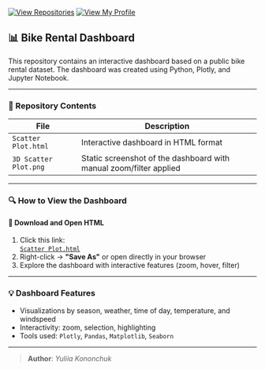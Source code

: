 [![View Repositories](https://img.shields.io/badge/View-My_Repositories-blue?logo=GitHub)](https://github.com/Yulia-Momotyuk?tab=repositories)
[![View My Profile](https://img.shields.io/badge/View-My_Profile-green?logo=GitHub)](https://github.com/Yulia-Momotyuk)
## 📊 Bike Rental Dashboard

This repository contains an interactive dashboard based on a public bike rental dataset. The dashboard was created using Python, Plotly, and Jupyter Notebook.

---

### 📁 Repository Contents

| File | Description |
|------|-------------|
| `Scatter Plot.html` | Interactive dashboard in HTML format |
| `3D Scatter Plot.png` | Static screenshot of the dashboard with manual zoom/filter applied |

---

### 🔍 How to View the Dashboard

#### 🔸 Download and Open HTML
1. Click this link:  
   [`Scatter Plot.html`](./Scatter%Plot)  
2. Right-click → **"Save As"** or open directly in your browser
3. Explore the dashboard with interactive features (zoom, hover, filter)
---

### 💡 Dashboard Features

- Visualizations by season, weather, time of day, temperature, and windspeed
- Interactivity: zoom, selection, highlighting
- Tools used: `Plotly`, `Pandas`, `Matplotlib`, `Seaborn`

---
> **Author**: _Yuliia Kononchuk_  
